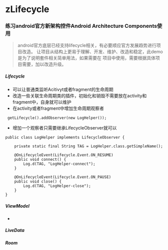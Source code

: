 # zLifecycle

### 练习android官方新架构控件Android Architecture Components使用
> android官方底层已经支持lifecycle相关，有必要顺应官方发展趋势进行项目改造。
让项目从结构上更易于理解、开发、维护、改造和稳定，此demo是为了说明套件相关简单用法，如果需要在
项目中使用，需要根据具体项目需要，加以改造升级。

##### Lifecycle
* 可以让普通类监听Acitivyt或者fragment的生命周期
* 改造一些关联生命周期类的插件，初始化和销毁不需要放在activity和fragment中，自身就可以维护
* 在activity或者fragment中增加生命周期观察者
```
 getLifecycle().addObserver(new LogHelper());
```
* 增加一个观察者只需要继承LifecycleObserver就可以
```
public class LogHelper implements LifecycleObserver {

    private static final String TAG = LogHelper.class.getSimpleName();

    @OnLifecycleEvent(Lifecycle.Event.ON_RESUME)
    public void connect() {
        Log.d(TAG, "LogHelper-connect");
    }

    @OnLifecycleEvent(Lifecycle.Event.ON_PAUSE)
    public void close() {
        Log.d(TAG, "LogHelper-close");
    }
}
```


##### ViewModel
* 


##### LiveData


##### Room

